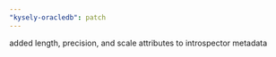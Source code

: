 ```yaml
---
"kysely-oracledb": patch
---
```


added length, precision, and scale attributes to introspector metadata
